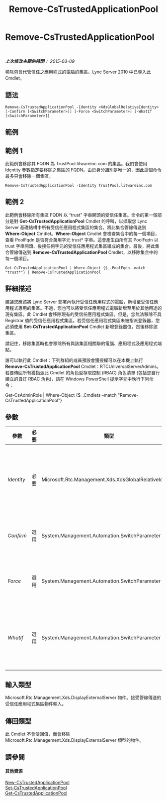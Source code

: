 ﻿---
title: Remove-CsTrustedApplicationPool
TOCTitle: Remove-CsTrustedApplicationPool
ms:assetid: 93aa3381-e3fc-45df-840e-3d6d61a52fb3
ms:mtpsurl: https://technet.microsoft.com/zh-tw/library/Gg398750(v=OCS.15)
ms:contentKeyID: 49291687
ms.date: 08/10/2015
mtps_version: v=OCS.15
ms.translationtype: HT
---

# Remove-CsTrustedApplicationPool

 

_**上次修改主題的時間：** 2015-03-09_

移除包含代管信任之應用程式的電腦的集區。Lync Server 2010 中已導入此 Cmdlet。

## 語法

    Remove-CsTrustedApplicationPool -Identity <XdsGlobalRelativeIdentity> [-Confirm [<SwitchParameter>]] [-Force <SwitchParameter>] [-WhatIf [<SwitchParameter>]]

## 範例

## 範例 1

此範例會移除其 FQDN 為 TrustPool.litwareinc.com 的集區。我們會使用 Identity 參數指定要移除之集區的 FQDN。由於身分識別是唯一的，因此這個命令最多只會移除一個集區。

    Remove-CsTrustedApplicationPool -Identity TrustPool.litwareinc.com

## 範例 2

此範例會移除所有集區 FQDN 以 “trust” 字串開頭的受信任集區。命令的第一個部分是對 **Get-CsTrustedApplicationPool** Cmdlet 的呼叫，以擷取您 Lync Server 基礎結構中所有受信任應用程式集區的集合。將此集合管線傳送到 **Where-Object** Cmdlet。**Where-Object** Cmdlet 會檢查集合中的每一個項目，查看 PoolFqdn 是否符合萬用字元 trust\* 字串。這會產生由所有其 PoolFqdn 以 trust 字串開頭、後接任何字元的受信任應用程式集區組成的集合。最後，將此集合管線傳送到 **Remove-CsTrustedApplicationPool** Cmdlet，以移除集合中的每一個項目。

    Get-CsTrustedApplicationPool | Where-Object {$_.PoolFqdn -match "trust*"} | Remove-CsTrustedApplicationPool

## 詳細描述

建議您應該將 Lync Server 部署內執行受信任應用程式的電腦，新增至受信任應用程式專用的集區。不過，您也可以將受信任應用程式電腦新增至用於其他用途的現有集區。此 Cmdlet 會移除現有的受信任應用程式集區。但是，您無法移除不具 Registrar 值的受信任應用程式集區。若受信任應用程式集區未被指派登錄器，您必須使用 **Set-CsTrustedApplicationPool** Cmdlet 新增登錄器值，然後移除該集區。

請記住，移除集區時也會移除所有與該集區相關聯的電腦、應用程式及應用程式端點。

誰可以執行此 Cmdlet：下列群組的成員預設會獲授權可以在本機上執行 **Remove-CsTrustedApplicationPool** Cmdlet：RTCUniversalServerAdmins。若要傳回所有獲指派此 Cmdlet 的角色型存取控制 (RBAC) 角色清單 (包括您自行建立的自訂 RBAC 角色)，請在 Windows PowerShell 提示字元中執行下列命令：

Get-CsAdminRole | Where-Object {$\_.Cmdlets –match "Remove-CsTrustedApplicationPool"}

## 參數


<table>
<colgroup>
<col style="width: 25%" />
<col style="width: 25%" />
<col style="width: 25%" />
<col style="width: 25%" />
</colgroup>
<thead>
<tr class="header">
<th>參數</th>
<th>必要</th>
<th>類型</th>
<th>說明</th>
</tr>
</thead>
<tbody>
<tr class="odd">
<td><p><em>Identity</em></p></td>
<td><p>必要</p></td>
<td><p>Microsoft.Rtc.Management.Xds.XdsGlobalRelativeIdentity</p></td>
<td><p>您要移除之集區的完整網域名稱 (FQDN) 或服務 ID。</p></td>
</tr>
<tr class="even">
<td><p><em>Confirm</em></p></td>
<td><p>選用</p></td>
<td><p>System.Management.Automation.SwitchParameter</p></td>
<td><p>在執行命令前先提示確認。</p></td>
</tr>
<tr class="odd">
<td><p><em>Force</em></p></td>
<td><p>選用</p></td>
<td><p>System.Management.Automation.SwitchParameter</p></td>
<td><p>隱藏變更前所顯示的確認提示。</p></td>
</tr>
<tr class="even">
<td><p><em>WhatIf</em></p></td>
<td><p>選用</p></td>
<td><p>System.Management.Automation.SwitchParameter</p></td>
<td><p>說明執行命令時若不實際執行命令的後果。</p></td>
</tr>
</tbody>
</table>


## 輸入類型

Microsoft.Rtc.Management.Xds.DisplayExternalServer 物件。接受管線傳送的受信任應用程式集區物件輸入。

## 傳回類型

此 Cmdlet 不會傳回值，而會移除 Microsoft.Rtc.Management.Xds.DisplayExternalServer 類型的物件。

## 請參閱

#### 其他資源

[New-CsTrustedApplicationPool](new-cstrustedapplicationpool.md)  
[Set-CsTrustedApplicationPool](set-cstrustedapplicationpool.md)  
[Get-CsTrustedApplicationPool](get-cstrustedapplicationpool.md)

